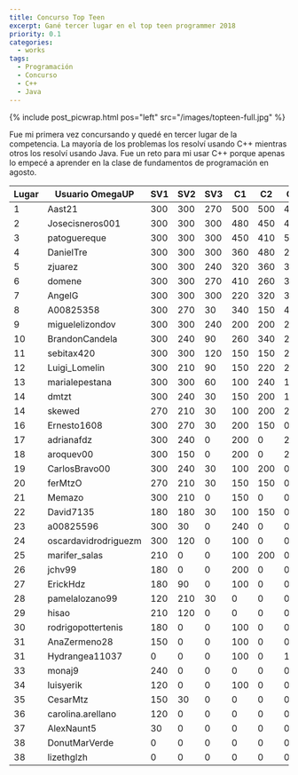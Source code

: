 ```yaml
---
title: Concurso Top Teen
excerpt: Gané tercer lugar en el top teen programmer 2018
priority: 0.1
categories:
  - works
tags:
  - Programación
  - Concurso
  - C++
  - Java
---
```


{% include post_picwrap.html pos="left" src="/images/topteen-full.jpg" %}

Fue mi primera vez concursando y quedé en tercer lugar de la competencia. La
mayoría de los problemas los resolví usando C++ mientras otros los resolví
usando Java. Fue un reto para mi usar C++ porque apenas lo empecé a aprender
en la clase de fundamentos de programación en agosto.

<table class="alt">
<thead><tr class="tableizer-firstrow"><th>Lugar</th><th>Usuario OmegaUP</th><th>SV1</th><th>SV2</th><th>SV3</th><th>C1</th><th>C2</th><th>C3</th><th>TOTAL</th></tr></thead><tbody>
 <tr><td>1</td><td>Aast21</td><td>300</td><td>300</td><td>270</td><td>500</td><td>500</td><td>450</td><td>2320</td></tr>
 <tr><td>2</td><td>Josecisneros001</td><td>300</td><td>300</td><td>300</td><td>480</td><td>450</td><td>480</td><td>2310</td></tr>
 <tr><td>3</td><td>patoguereque</td><td>300</td><td>300</td><td>300</td><td>450</td><td>410</td><td>500</td><td>2260</td></tr>
 <tr><td>4</td><td>DanielTre</td><td>300</td><td>300</td><td>300</td><td>360</td><td>480</td><td>220</td><td>1960</td></tr>
 <tr><td>5</td><td>zjuarez</td><td>300</td><td>300</td><td>240</td><td>320</td><td>360</td><td>360</td><td>1880</td></tr>
 <tr><td>6</td><td>domene</td><td>300</td><td>300</td><td>270</td><td>410</td><td>260</td><td>320</td><td>1860</td></tr>
 <tr><td>7</td><td>AngelG</td><td>300</td><td>300</td><td>300</td><td>220</td><td>320</td><td>340</td><td>1780</td></tr>
 <tr><td>8</td><td>A00825358</td><td>300</td><td>270</td><td>30</td><td>340</td><td>150</td><td>410</td><td>1500</td></tr>
 <tr><td>9</td><td>miguelelizondov</td><td>300</td><td>300</td><td>240</td><td>200</td><td>200</td><td>200</td><td>1440</td></tr>
 <tr><td>10</td><td>BrandonCandela</td><td>300</td><td>240</td><td>90</td><td>260</td><td>340</td><td>200</td><td>1430</td></tr>
 <tr><td>11</td><td>sebitax420</td><td>300</td><td>300</td><td>120</td><td>150</td><td>150</td><td>200</td><td>1220</td></tr>
 <tr><td>12</td><td>Luigi_Lomelin</td><td>300</td><td>210</td><td>90</td><td>150</td><td>220</td><td>200</td><td>1170</td></tr>
 <tr><td>13</td><td>marialepestana</td><td>300</td><td>300</td><td>60</td><td>100</td><td>240</td><td>150</td><td>1150</td></tr>
 <tr><td>14</td><td>dmtzt</td><td>300</td><td>240</td><td>30</td><td>150</td><td>200</td><td>150</td><td>1070</td></tr>
 <tr><td>14</td><td>skewed</td><td>270</td><td>210</td><td>30</td><td>100</td><td>200</td><td>260</td><td>1070</td></tr>
 <tr><td>16</td><td>Ernesto1608</td><td>300</td><td>270</td><td>30</td><td>200</td><td>150</td><td>0</td><td>950</td></tr>
 <tr><td>17</td><td>adrianafdz</td><td>300</td><td>240</td><td>0</td><td>200</td><td>0</td><td>200</td><td>940</td></tr>
 <tr><td>18</td><td>aroquev00</td><td>300</td><td>150</td><td>0</td><td>200</td><td>0</td><td>240</td><td>890</td></tr>
 <tr><td>19</td><td>CarlosBravo00</td><td>300</td><td>240</td><td>30</td><td>100</td><td>200</td><td>0</td><td>870</td></tr>
 <tr><td>20</td><td>ferMtzO</td><td>270</td><td>210</td><td>30</td><td>150</td><td>150</td><td>0</td><td>810</td></tr>
 <tr><td>21</td><td>Memazo</td><td>300</td><td>210</td><td>0</td><td>150</td><td>0</td><td>0</td><td>660</td></tr>
 <tr><td>22</td><td>David7135</td><td>180</td><td>180</td><td>30</td><td>100</td><td>150</td><td>0</td><td>640</td></tr>
 <tr><td>23</td><td>a00825596</td><td>300</td><td>30</td><td>0</td><td>240</td><td>0</td><td>0</td><td>570</td></tr>
 <tr><td>24</td><td>oscardavidrodriguezm</td><td>300</td><td>120</td><td>0</td><td>100</td><td>0</td><td>0</td><td>520</td></tr>
 <tr><td>25</td><td>marifer_salas</td><td>210</td><td>0</td><td>0</td><td>100</td><td>200</td><td>0</td><td>510</td></tr>
 <tr><td>26</td><td>jchv99</td><td>180</td><td>0</td><td>0</td><td>200</td><td>0</td><td>0</td><td>380</td></tr>
 <tr><td>27</td><td>ErickHdz</td><td>180</td><td>90</td><td>0</td><td>100</td><td>0</td><td>0</td><td>370</td></tr>
 <tr><td>28</td><td>pamelalozano99</td><td>120</td><td>210</td><td>30</td><td>0</td><td>0</td><td>0</td><td>360</td></tr>
 <tr><td>29</td><td>hisao</td><td>210</td><td>120</td><td>0</td><td>0</td><td>0</td><td>0</td><td>330</td></tr>
 <tr><td>30</td><td>rodrigopottertenis</td><td>180</td><td>0</td><td>0</td><td>100</td><td>0</td><td>0</td><td>280</td></tr>
 <tr><td>31</td><td>AnaZermeno28</td><td>150</td><td>0</td><td>0</td><td>100</td><td>0</td><td>0</td><td>250</td></tr>
 <tr><td>31</td><td>Hydrangea11037</td><td>0</td><td>0</td><td>0</td><td>100</td><td>0</td><td>150</td><td>250</td></tr>
 <tr><td>33</td><td>monaj9</td><td>240</td><td>0</td><td>0</td><td>0</td><td>0</td><td>0</td><td>240</td></tr>
 <tr><td>34</td><td>luisyerik</td><td>120</td><td>0</td><td>0</td><td>100</td><td>0</td><td>0</td><td>220</td></tr>
 <tr><td>35</td><td>CesarMtz</td><td>150</td><td>30</td><td>0</td><td>0</td><td>0</td><td>0</td><td>180</td></tr>
 <tr><td>36</td><td>carolina.arellano</td><td>120</td><td>0</td><td>0</td><td>0</td><td>0</td><td>0</td><td>120</td></tr>
 <tr><td>37</td><td>AlexNaunt5</td><td>30</td><td>0</td><td>0</td><td>0</td><td>0</td><td>0</td><td>30</td></tr>
 <tr><td>38</td><td>DonutMarVerde</td><td>0</td><td>0</td><td>0</td><td>0</td><td>0</td><td>0</td><td>0</td></tr>
 <tr><td>38</td><td>lizethglzh</td><td>0</td><td>0</td><td>0</td><td>0</td><td>0</td><td>0</td><td>0</td></tr>
</tbody></table>
